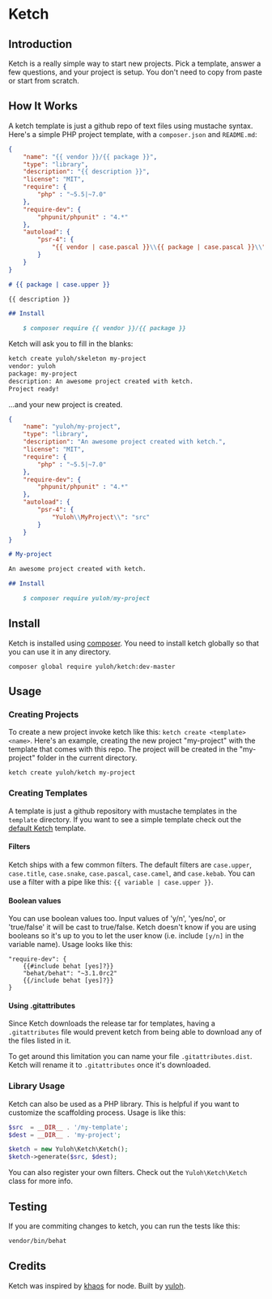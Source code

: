 # Ketch

## Introduction

Ketch is a really simple way to start new projects.  Pick a template, answer a few questions, and your project is setup.  You don't need to copy from paste or start from scratch.

## How It Works

A ketch template is just a github repo of text files using mustache syntax.  Here's a simple PHP project template, with a `composer.json` and `README.md`:

```json
{
    "name": "{{ vendor }}/{{ package }}",
    "type": "library",
    "description": "{{ description }}",
    "license": "MIT",
    "require": {
        "php" : "~5.5|~7.0"
    },
    "require-dev": {
        "phpunit/phpunit" : "4.*"
    },
    "autoload": {
        "psr-4": {
            "{{ vendor | case.pascal }}\\{{ package | case.pascal }}\\": "src"
        }
    }
}
```

```markdown
# {{ package | case.upper }}

{{ description }}

## Install

    $ composer require {{ vendor }}/{{ package }}
```

Ketch will ask you to fill in the blanks:

```bash
ketch create yuloh/skeleton my-project
vendor: yuloh
package: my-project
description: An awesome project created with ketch.
Project ready!
```

...and your new project is created.

```json
{
    "name": "yuloh/my-project",
    "type": "library",
    "description": "An awesome project created with ketch.",
    "license": "MIT",
    "require": {
        "php" : "~5.5|~7.0"
    },
    "require-dev": {
        "phpunit/phpunit" : "4.*"
    },
    "autoload": {
        "psr-4": {
            "Yuloh\\MyProject\\": "src"
        }
    }
}
```

```markdown
# My-project

An awesome project created with ketch.

## Install

    $ composer require yuloh/my-project
```

## Install

Ketch is installed using [composer](https://getcomposer.org/).  You need to install ketch globally so that you can use it in any directory.

```
composer global require yuloh/ketch:dev-master
```

## Usage

### Creating Projects

To create a new project invoke ketch like this: `ketch create <template> <name>`.  Here's an example, creating the new project  "my-project" with the template that comes with this repo.  The project will be created in the "my-project" folder in the current directory.

```
ketch create yuloh/ketch my-project
```

### Creating Templates

A template is just a github repository with mustache templates in the `template` directory.  If you want to see a simple template check out the [default Ketch](./template) template.

#### Filters

Ketch ships with a few common filters.  The default filters are `case.upper`, `case.title`, `case.snake`, `case.pascal`, `case.camel`, and `case.kebab`.  You can use a filter with a pipe like this: `{{ variable | case.upper }}`.

#### Boolean values

You can use boolean values too.  Input values of 'y/n', 'yes/no', or 'true/false' it will be cast to true/false.  Ketch doesn't know if you are using booleans so it's up to you to let the user know (i.e. include `[y/n]` in the variable name).  Usage looks like this:

```
"require-dev": {
    {{#include behat [yes]?}}
    "behat/behat": "~3.1.0rc2"
    {{/include behat [yes]?}}
}
```

#### Using .gitattributes

Since Ketch downloads the release tar for templates, having a `.gitattributes` file would prevent ketch from being able to download any of the files listed in it.

To get around this limitation you can name your file `.gitattributes.dist`.  Ketch will rename it to `.gitattributes` once it's downloaded.

### Library Usage

Ketch can also be used as a PHP library.  This is helpful if you want to customize the scaffolding process.  Usage is like this:

```php
$src  = __DIR__ . '/my-template';
$dest = __DIR__ . 'my-project';

$ketch = new Yuloh\Ketch\Ketch();
$ketch->generate($src, $dest);
```

You can also register your own filters.  Check out the `Yuloh\Ketch\Ketch` class for more info.

## Testing

If you are commiting changes to ketch, you can run the tests like this:

```bash
vendor/bin/behat
```

## Credits

Ketch was inspired by [khaos](http://khaos.io/) for node.  Built by [yuloh](https://twitter.com/__yuloh).
